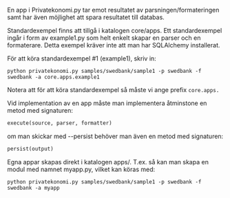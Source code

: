 En app i Privatekonomi.py tar emot resultatet av parsningen/formateringen samt har även möjlighet att spara resultatet till databas.

Standardexempel finns att tillgå i katalogen core/apps.
Ett standardexempel ingår i form av example1.py som helt enkelt skapar en parser och en formaterare. Detta exempel kräver inte att man har SQLAlchemy installerat.

För att köra standardexempel #1 (example1), skriv in:

```
python privatekonomi.py samples/swedbank/sample1 -p swedbank -f swedbank -a core.apps.example1
```

Notera att för att köra standardexempel så måste vi ange prefix `core.apps.`

Vid implementation av en app måste man implementera åtminstone en metod med signaturen:
```python
execute(source, parser, formatter)
```

om man skickar med --persist behöver man även en metod med signaturen:
```python
persist(output)
```

Egna appar skapas direkt i katalogen apps/. T.ex. så kan man skapa en modul med namnet myapp.py, vilket kan köras med:

```
python privatekonomi.py samples/swedbank/sample1 -p swedbank -f swedbank -a myapp
```